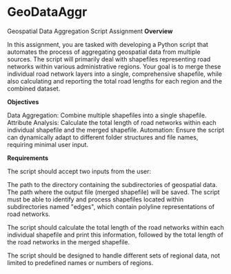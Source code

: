 # GeoDataAggr
Geospatial Data Aggregation Script Assignment
**Overview**

In this assignment, you are tasked with developing a Python script that automates the process of aggregating geospatial data from multiple sources. The script will primarily deal with shapefiles representing road networks within various administrative regions. Your goal is to merge these individual road network layers into a single, comprehensive shapefile, while also calculating and reporting the total road lengths for each region and the combined dataset.

**Objectives**

Data Aggregation: Combine multiple shapefiles into a single shapefile.
Attribute Analysis: Calculate the total length of road networks within each individual shapefile and the merged shapefile.
Automation: Ensure the script can dynamically adapt to different folder structures and file names, requiring minimal user input.

**Requirements**

The script should accept two inputs from the user:

The path to the directory containing the subdirectories of geospatial data.
The path where the output file (merged shapefile) will be saved.
The script must be able to identify and process shapefiles located within subdirectories named "edges", which contain polyline representations of road networks.

The script should calculate the total length of the road networks within each individual shapefile and print this information, followed by the total length of the road networks in the merged shapefile.

The script should be designed to handle different sets of regional data, not limited to predefined names or numbers of regions.
